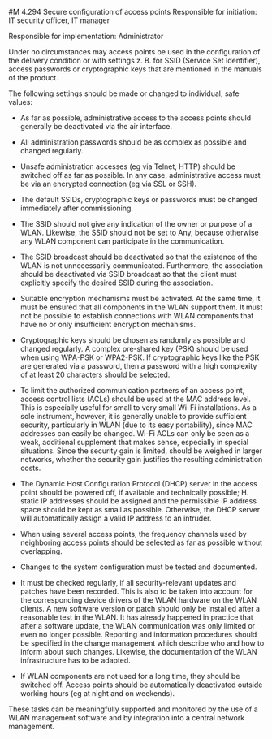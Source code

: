 #M 4.294 Secure configuration of access points
Responsible for initiation: IT security officer, IT manager

Responsible for implementation: Administrator

Under no circumstances may access points be used in the configuration of the delivery condition or with settings z. B. for SSID (Service Set Identifier), access passwords or cryptographic keys that are mentioned in the manuals of the product.

The following settings should be made or changed to individual, safe values:

* As far as possible, administrative access to the access points should generally be deactivated via the air interface.
* All administration passwords should be as complex as possible and changed regularly.


* Unsafe administration accesses (eg via Telnet, HTTP) should be switched off as far as possible. In any case, administrative access must be via an encrypted connection (eg via SSL or SSH).
* The default SSIDs, cryptographic keys or passwords must be changed immediately after commissioning.
* The SSID should not give any indication of the owner or purpose of a WLAN. Likewise, the SSID should not be set to Any, because otherwise any WLAN component can participate in the communication.
* The SSID broadcast should be deactivated so that the existence of the WLAN is not unnecessarily communicated. Furthermore, the association should be deactivated via SSID broadcast so that the client must explicitly specify the desired SSID during the association.
* Suitable encryption mechanisms must be activated. At the same time, it must be ensured that all components in the WLAN support them. It must not be possible to establish connections with WLAN components that have no or only insufficient encryption mechanisms.
* Cryptographic keys should be chosen as randomly as possible and changed regularly. A complex pre-shared key (PSK) should be used when using WPA-PSK or WPA2-PSK. If cryptographic keys like the PSK are generated via a password, then a password with a high complexity of at least 20 characters should be selected.


* To limit the authorized communication partners of an access point, access control lists (ACLs) should be used at the MAC address level. This is especially useful for small to very small Wi-Fi installations. As a sole instrument, however, it is generally unable to provide sufficient security, particularly in WLAN (due to its easy portability), since MAC addresses can easily be changed. Wi-Fi ACLs can only be seen as a weak, additional supplement that makes sense, especially in special situations. Since the security gain is limited, should be weighed in larger networks, whether the security gain justifies the resulting administration costs.
* The Dynamic Host Configuration Protocol (DHCP) server in the access point should be powered off, if available and technically possible; H. static IP addresses should be assigned and the permissible IP address space should be kept as small as possible. Otherwise, the DHCP server will automatically assign a valid IP address to an intruder.
* When using several access points, the frequency channels used by neighboring access points should be selected as far as possible without overlapping.
* Changes to the system configuration must be tested and documented.
* It must be checked regularly, if all security-relevant updates and patches have been recorded. This is also to be taken into account for the corresponding device drivers of the WLAN hardware on the WLAN clients. A new software version or patch should only be installed after a reasonable test in the WLAN. It has already happened in practice that after a software update, the WLAN communication was only limited or even no longer possible. Reporting and information procedures should be specified in the change management which describe who and how to inform about such changes. Likewise, the documentation of the WLAN infrastructure has to be adapted.
* If WLAN components are not used for a long time, they should be switched off. Access points should be automatically deactivated outside working hours (eg at night and on weekends).


These tasks can be meaningfully supported and monitored by the use of a WLAN management software and by integration into a central network management.



